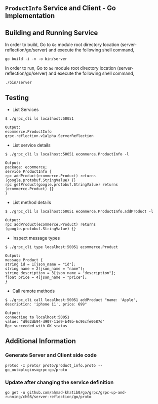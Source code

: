 ## ``ProductInfo`` Service and Client - Go Implementation

## Building and Running Service

In order to build, Go to ``Go`` module root directory location (server-reflection/go/server) and execute the following
 shell command,
```
go build -i -v -o bin/server
```

In order to run, Go to ``Go`` module root directory location (server-reflection/go/server) and execute the following
shell command,

```
./bin/server
```

## Testing

* List Services

```
$ ./grpc_cli ls localhost:50051

Output:
ecommerce.ProductInfo
grpc.reflection.v1alpha.ServerReflection
```

* List service details

```
$ ./grpc_cli ls localhost:50051 ecommerce.ProductInfo -l

Output:
package: ecommerce;
service ProductInfo {
rpc addProduct(ecommerce.Product) returns (google.protobuf.StringValue) {}
rpc getProduct(google.protobuf.StringValue) returns (ecommerce.Product) {}
}
```

* List method details

```
$ ./grpc_cli ls localhost:50051 ecommerce.ProductInfo.addProduct -l

Output:
rpc addProduct(ecommerce.Product) returns (google.protobuf.StringValue) {}
```

* Inspect message types
```
$ ./grpc_cli type localhost:50051 ecommerce.Product

Output:
message Product {
string id = 1[json_name = "id"];
string name = 2[json_name = "name"];
string description = 3[json_name = "description"];
float price = 4[json_name = "price"];
}
```

* Call remote methods
```
$ ./grpc_cli call localhost:50051 addProduct "name: 'Apple', description: 'iphone 11', price: 699"

Output:
connecting to localhost:50051
value: "d962db94-d907-11e9-b49b-6c96cfe0687d"
Rpc succeeded with OK status
```

## Additional Information

### Generate Server and Client side code 
``` 
protoc -I proto/ proto/product_info.proto --go_out=plugins=grpc:go/proto
``` 

### Update after changing the service definition
``` 
go get -u github.com/ahmad-khatib0/go/grpc/grpc-up-and-running/ch08/server-reflection/go/proto
```
